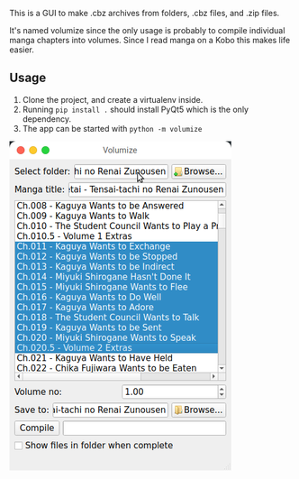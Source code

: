 This is a GUI to make .cbz archives from folders, .cbz files, and .zip files.

It's named volumize since the only usage is probably to compile individual manga chapters into volumes. Since I read manga on a Kobo this makes life easier.

## Usage

1. Clone the project, and create a virtualenv inside.
2. Running `pip install .` should install PyQt5 which is the only dependency.
3. The app can be started with `python -m volumize`

![](https://github.com/immanuelhume/volumize/blob/master/docs/volumize-demo.png)

